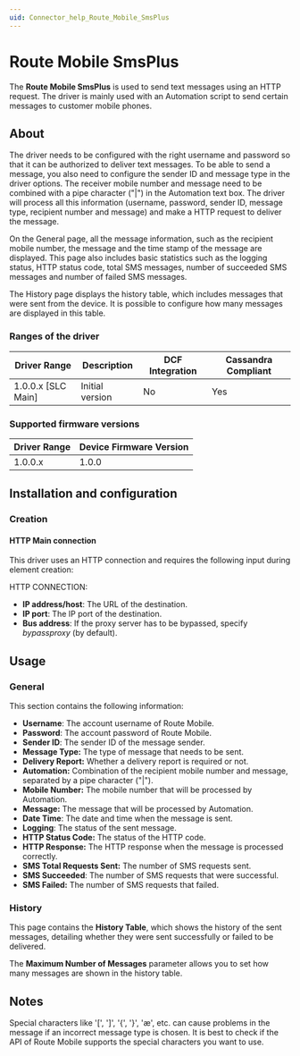 ```yaml
---
uid: Connector_help_Route_Mobile_SmsPlus
---
```


# Route Mobile SmsPlus

The **Route Mobile SmsPlus** is used to send text messages using an HTTP request. The driver is mainly used with an Automation script to send certain messages to customer mobile phones.

## About

The driver needs to be configured with the right username and password so that it can be authorized to deliver text messages. To be able to send a message, you also need to configure the sender ID and message type in the driver options. The receiver mobile number and message need to be combined with a pipe character ("\|") in the Automation text box. The driver will process all this information (username, password, sender ID, message type, recipient number and message) and make a HTTP request to deliver the message.

On the General page, all the message information, such as the recipient mobile number, the message and the time stamp of the message are displayed. This page also includes basic statistics such as the logging status, HTTP status code, total SMS messages, number of succeeded SMS messages and number of failed SMS messages.

The History page displays the history table, which includes messages that were sent from the device. It is possible to configure how many messages are displayed in this table.

### Ranges of the driver

| **Driver Range**     | **Description** | **DCF Integration** | **Cassandra Compliant** |
|----------------------|-----------------|---------------------|-------------------------|
| 1.0.0.x \[SLC Main\] | Initial version | No                  | Yes                     |

### Supported firmware versions

| **Driver Range** | **Device Firmware Version** |
|------------------|-----------------------------|
| 1.0.0.x          | 1.0.0                       |

## Installation and configuration

### Creation

#### HTTP Main connection

This driver uses an HTTP connection and requires the following input during element creation:

HTTP CONNECTION:

- **IP address/host**: The URL of the destination.
- **IP port**: The IP port of the destination.
- **Bus address**: If the proxy server has to be bypassed, specify *bypassproxy* (by default).

## Usage

### General

This section contains the following information:

- **Username**: The account username of Route Mobile.
- **Password**: The account password of Route Mobile.
- **Sender ID**: The sender ID of the message sender.
- **Message Type:** The type of message that needs to be sent.
- **Delivery Report:** Whether a delivery report is required or not.
- **Automation:** Combination of the recipient mobile number and message, separated by a pipe character ("\|").
- **Mobile Number:** The mobile number that will be processed by Automation.
- **Message:** The message that will be processed by Automation.
- **Date Time**: The date and time when the message is sent.
- **Logging**: The status of the sent message.
- **HTTP Status Code:** The status of the HTTP code.
- **HTTP Response:** The HTTP response when the message is processed correctly.
- **SMS Total Requests Sent:** The number of SMS requests sent.
- **SMS Succeeded**: The number of SMS requests that were successful.
- **SMS Failed:** The number of SMS requests that failed.

### History

This page contains the **History Table**, which shows the history of the sent messages, detailing whether they were sent successfully or failed to be delivered.

The **Maximum Number of Messages** parameter allows you to set how many messages are shown in the history table.

## Notes

Special characters like '\[', '\]', '{', '}', 'æ', etc. can cause problems in the message if an incorrect message type is chosen. It is best to check if the API of Route Mobile supports the special characters you want to use.
